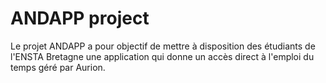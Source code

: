 # ANDAPP project
Le projet ANDAPP a pour objectif de mettre à disposition des étudiants de l'ENSTA Bretagne une application qui donne un accès direct à l'emploi du temps géré par Aurion.
